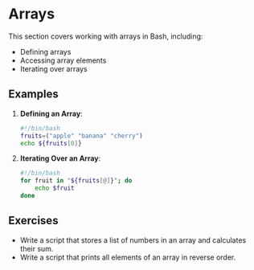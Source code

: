 # Arrays

This section covers working with arrays in Bash, including:

- Defining arrays
- Accessing array elements
- Iterating over arrays

## Examples

1. **Defining an Array**:
   ```bash
   #!/bin/bash
   fruits=("apple" "banana" "cherry")
   echo ${fruits[0]}
   ```

2. **Iterating Over an Array**:
   ```bash
   #!/bin/bash
   for fruit in "${fruits[@]}"; do
       echo $fruit
   done
   ```

## Exercises

- Write a script that stores a list of numbers in an array and calculates their sum.
- Write a script that prints all elements of an array in reverse order.